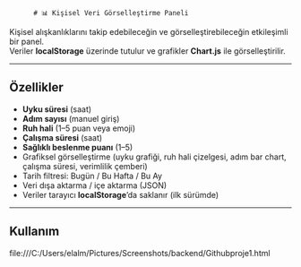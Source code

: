 

       
          # 📊 Kişisel Veri Görselleştirme Paneli

Kişisel alışkanlıklarını takip edebileceğin ve görselleştirebileceğin etkileşimli bir panel.  
Veriler **localStorage** üzerinde tutulur ve grafikler **Chart.js** ile görselleştirilir.  

---

## Özellikler

-  **Uyku süresi** (saat)
-  **Adım sayısı** (manuel giriş)
-  **Ruh hali** (1–5 puan veya emoji)
-  **Çalışma süresi** (saat)
-  **Sağlıklı beslenme puanı** (1–5)  
-  Grafiksel görselleştirme (uyku grafiği, ruh hali çizelgesi, adım bar chart, çalışma süresi, verimlilik çemberi)
-  Tarih filtresi: Bugün / Bu Hafta / Bu Ay
-  Veri dışa aktarma / içe aktarma (JSON)
-  Veriler tarayıcı **localStorage**’da saklanır (ilk sürümde)

---

## Kullanım
file:///C:/Users/elalm/Pictures/Screenshots/backend/Githubproje1.html
